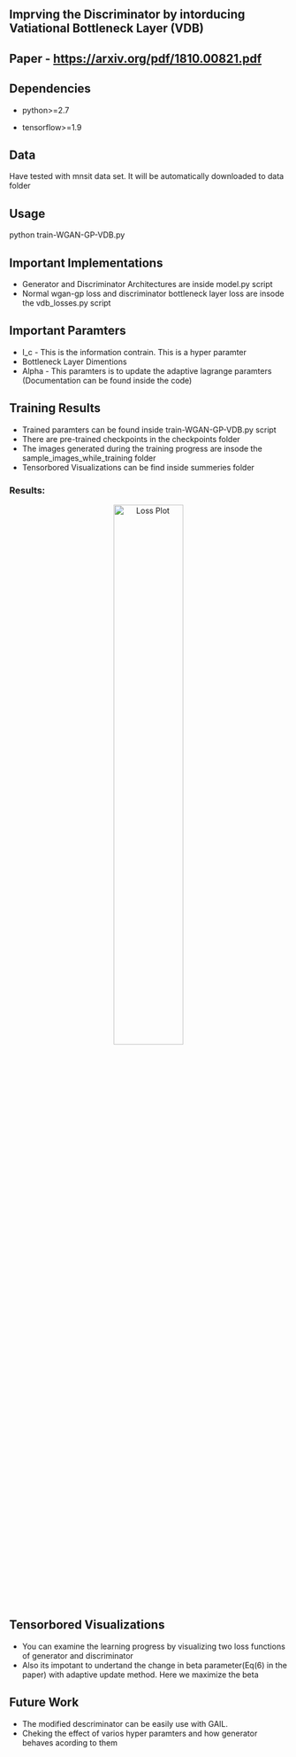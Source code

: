 ## Imprving the Discriminator by intorducing  Vatiational Bottleneck Layer (VDB)

## Paper - https://arxiv.org/pdf/1810.00821.pdf

## Dependencies
- python>=2.7

- tensorflow>=1.9

## Data
Have tested with mnsit data set. It will be automatically downloaded to data folder

## Usage
python train-WGAN-GP-VDB.py

## Important Implementations
- Generator and Discriminator Architectures are inside model.py script 
- Normal wgan-gp loss and discriminator bottleneck layer loss are insode the vdb_losses.py script

## Important Paramters

- I_c - This is the information contrain. This is a hyper paramter
- Bottleneck Layer Dimentions 
- Alpha - This paramters is to update the adaptive lagrange paramters (Documentation can be found inside the code)

## Training Results 
- Trained paramters can be found inside  train-WGAN-GP-VDB.py script 
- There are pre-trained checkpoints in the checkpoints folder
- The images generated during the training progress are insode the sample_images_while_training folder
- Tensorbored Visualizations can be find inside summeries folder

<h3> Results: </h3>
<p align="center">
<img alt="Loss Plot" src="https://github.com/shamanez/Variational-Discriminator-Bottleneck-Tensorflow-Implementation/blob/master/Results.gif"
     width=50% height=50% />
</p>
<br>

## Tensorbored Visualizations 
- You can examine the learning progress by visualizing two loss functions of generator and discriminator 
- Also its impotant to undertand the change in beta parameter(Eq(6) in the paper) with adaptive update method. Here we maximize the beta

## Future Work 
- The modified descriminator can be easily use with GAIL.
- Cheking the effect of varios hyper paramters and how generator behaves acording to them

